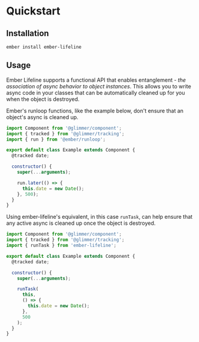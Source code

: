 # Quickstart

## Installation

    ember install ember-lifeline

## Usage

Ember Lifeline supports a functional API that enables entanglement - _the association of async behavior to object instances_. This allows you to write async code in your classes that can be automatically cleaned up for you when the object is destroyed.

Ember's runloop functions, like the example below, don't ensure that an object's async is cleaned up.

```js
import Component from '@glimmer/component';
import { tracked } from '@glimmer/tracking';
import { run } from '@ember/runloop';

export default class Example extends Component {
  @tracked date;

  constructor() {
    super(...arguments);

    run.later(() => {
      this.date = new Date();
    }, 500);
  }
}
```

Using ember-lifeline's equivalent, in this case `runTask`, can help ensure that any active async is cleaned up once the object is destroyed.

```js
import Component from '@glimmer/component';
import { tracked } from '@glimmer/tracking';
import { runTask } from 'ember-lifeline';

export default class Example extends Component {
  @tracked date;

  constructor() {
    super(...arguments);

    runTask(
      this,
      () => {
        this.date = new Date();
      },
      500
    );
  }
}
```
